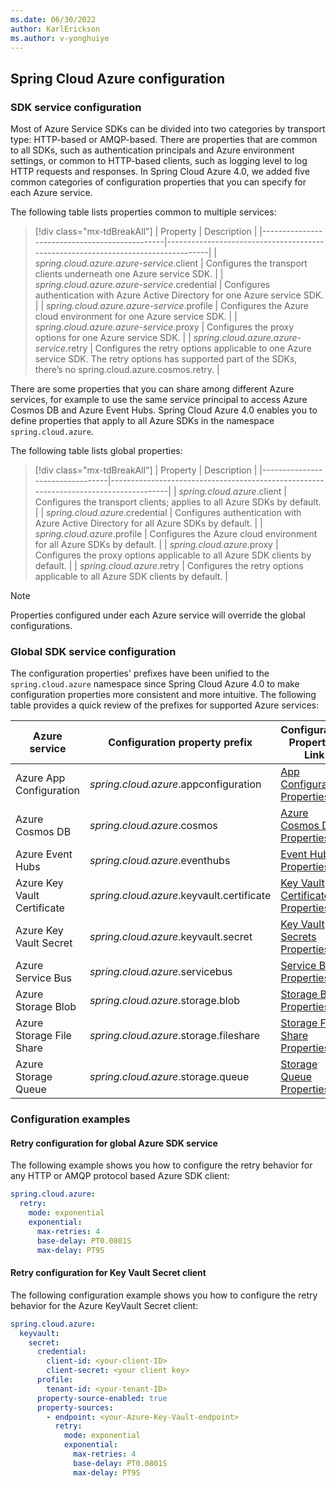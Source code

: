 ```yaml
---
ms.date: 06/30/2022
author: KarlErickson
ms.author: v-yonghuiye
---
```


## Spring Cloud Azure configuration

### SDK service configuration

Most of Azure Service SDKs can be divided into two categories by transport type: HTTP-based or AMQP-based. There are properties that are common to all SDKs, such as authentication principals and Azure environment settings, or common to HTTP-based clients, such as logging level to log HTTP requests and responses. In Spring Cloud Azure 4.0, we added five common categories of configuration properties that you can specify for each Azure service.

The following table lists properties common to multiple services:

> [!div class="mx-tdBreakAll"]
> | Property                                      | Description                                                                      |
> |-----------------------------------------------|----------------------------------------------------------------------------------|
> | *spring.cloud.azure.azure-service*.client     | Configures the transport clients underneath one Azure service SDK.               |
> | *spring.cloud.azure.azure-service*.credential | Configures authentication with Azure Active Directory for one Azure service SDK. |
> | *spring.cloud.azure.azure-service*.profile    | Configures the Azure cloud environment for one Azure service SDK.                |
> | *spring.cloud.azure.azure-service*.proxy      | Configures the proxy options for one Azure service SDK.                          |
> | *spring.cloud.azure.azure-service*.retry      | Configures the retry options applicable to one Azure service SDK. The retry options has supported part of the SDKs, there’s no spring.cloud.azure.cosmos.retry.                                                                     |

There are some properties that you can share among different Azure services, for example to use the same service principal to access Azure Cosmos DB and Azure Event Hubs. Spring Cloud Azure 4.0 enables you to define properties that apply to all Azure SDKs in the namespace `spring.cloud.azure`.

The following table lists global properties:

> [!div class="mx-tdBreakAll"]
> | Property                        | Description                                                                          |
> |---------------------------------|--------------------------------------------------------------------------------------|
> | *spring.cloud.azure*.client     | Configures the transport clients; applies to all Azure SDKs by default.              |
> | *spring.cloud.azure*.credential | Configures authentication with Azure Active Directory for all Azure SDKs by default. |
> | *spring.cloud.azure*.profile    | Configures the Azure cloud environment for all Azure SDKs by default.                |
> | *spring.cloud.azure*.proxy      | Configures the proxy options applicable to all Azure SDK clients by default.         |
> | *spring.cloud.azure*.retry      | Configures the retry options applicable to all Azure SDK clients by default.         |

> [!NOTE]
> Properties configured under each Azure service will override the global configurations.

### Global SDK service configuration

The configuration properties' prefixes have been unified to the `spring.cloud.azure` namespace since Spring Cloud Azure 4.0 to make configuration properties more consistent and more intuitive. The following table provides a quick review of the prefixes for supported Azure services:

| Azure service               | Configuration property prefix             | Configuration Properties Link                                                                                |
|-----------------------------|-------------------------------------------|--------------------------------------------------------------------------------------------------------------|
| Azure App Configuration     | *spring.cloud.azure*.appconfiguration     | [App Configuration Properties](../../spring-cloud-azure-appendix.md#azure-app-configuration-properties)           |
| Azure Cosmos DB             | *spring.cloud.azure*.cosmos               | [Azure Cosmos DB Properties](../../spring-cloud-azure-appendix.md#azure-cosmos-db-properties)                                 |
| Azure Event Hubs            | *spring.cloud.azure*.eventhubs            | [Event Hubs Properties](../../spring-cloud-azure-appendix.md#azure-event-hubs-properties)                         |
| Azure Key Vault Certificate | *spring.cloud.azure*.keyvault.certificate | [Key Vault Certificates Properties](../../spring-cloud-azure-appendix.md#azure-key-vault-certificates-properties) |
| Azure Key Vault Secret      | *spring.cloud.azure*.keyvault.secret      | [Key Vault Secrets Properties](../../spring-cloud-azure-appendix.md#azure-key-vault-secrets-properties)           |
| Azure Service Bus           | *spring.cloud.azure*.servicebus           | [Service Bus Properties](../../spring-cloud-azure-appendix.md#azure-service-bus-properties)                       |
| Azure Storage Blob          | *spring.cloud.azure*.storage.blob         | [Storage Blob Properties](../../spring-cloud-azure-appendix.md#azure-storage-blob-properties)                     |
| Azure Storage File Share    | *spring.cloud.azure*.storage.fileshare    | [Storage File Share Properties](../../spring-cloud-azure-appendix.md#azure-storage-file-share-properties)         |
| Azure Storage Queue         | *spring.cloud.azure*.storage.queue        | [Storage Queue Properties](../../spring-cloud-azure-appendix.md#azure-storage-queue-properties)                   |

### Configuration examples

#### Retry configuration for global Azure SDK service

The following example shows you how to configure the retry behavior for any HTTP or AMQP protocol based Azure SDK client:

```yaml
spring.cloud.azure:
  retry:
    mode: exponential
    exponential:
      max-retries: 4
      base-delay: PT0.0801S
      max-delay: PT9S
```

#### Retry configuration for Key Vault Secret client

The following configuration example shows you how to configure the retry behavior for the Azure KeyVault Secret client:

```yaml
spring.cloud.azure:
  keyvault:
    secret:
      credential:
        client-id: <your-client-ID>
        client-secret: <your client key>
      profile:
        tenant-id: <your-tenant-ID>
      property-source-enabled: true
      property-sources:
        - endpoint: <your-Azure-Key-Vault-endpoint>
          retry:
            mode: exponential
            exponential:
              max-retries: 4
              base-delay: PT0.0801S
              max-delay: PT9S
```
